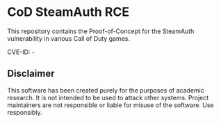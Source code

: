 # CoD SteamAuth RCE

This repository contains the Proof-of-Concept for the SteamAuth vulnerability in various Call of Duty games.

CVE-ID: -

## Disclaimer

This software has been created purely for the purposes of academic research. It is not intended to be used to attack other systems. Project maintainers are not responsible or liable for misuse of the software. Use responsibly.
